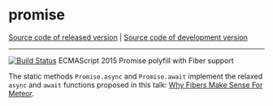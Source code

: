 # promise
[Source code of released version](https://github.com/meteor/meteor/tree/master/packages/promise) | [Source code of development version](https://github.com/meteor/meteor/tree/devel/packages/promise)
***

[![Build Status](https://travis-ci.org/meteor/promise.svg)](https://travis-ci.org/meteor/promise)
ECMAScript 2015 Promise polyfill with Fiber support

The static methods `Promise.async` and `Promise.await` implement the
relaxed `async` and `await` functions proposed in this talk: [Why Fibers
Make Sense For Meteor](http://benjamn.github.io/goto2015-talk).
